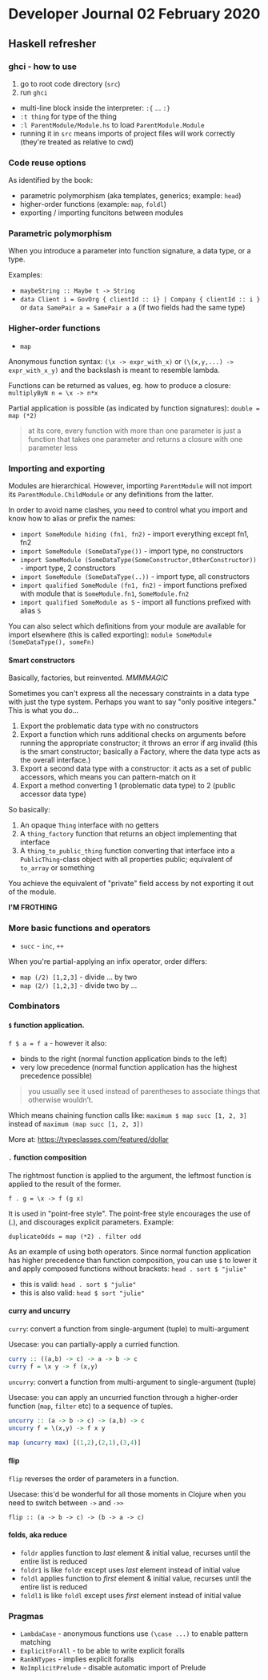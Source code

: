 # Developer Journal 02 February 2020

## Haskell refresher

### ghci - how to use

1. go to root code directory (`src`)
2. run `ghci`

- multi-line block inside the interpreter: `:{` ... `:}`
- `:t thing` for type of the thing
- `:l ParentModule/Module.hs` to load `ParentModule.Module`
- running it in `src` means imports of project files will work correctly
    (they're treated as relative to cwd) 

### Code reuse options

As identified by the book:

- parametric polymorphism (aka templates, generics; example: `head`)
- higher-order functions (example: `map`, `foldl`)
- exporting / importing funcitons between modules

### Parametric polymorphism

When you introduce a parameter into function signature, a data type, or a type.

Examples:

- `maybeString :: Maybe t -> String`
- `data Client i = GovOrg { clientId :: i} | Company { clientId :: i }`
    or `data SamePair a = SamePair a a` (if two fields had the same type)

### Higher-order functions

- `map`

Anonymous function syntax: `(\x -> expr_with_x)` or `(\(x,y,...) -> expr_with_x_y)`
and the backslash is meant to resemble lambda.

Functions can be returned as values, eg. how to produce a closure: `multiplyByN n = \x -> n*x`

Partial application is possible (as indicated by function signatures): `double = map (*2)`

> at its core, every function with more than one parameter is just a function that takes
> one parameter and returns a closure with one parameter less

### Importing and exporting

Modules are hierarchical. However, importing `ParentModule` will not import its
`ParentModule.ChildModule` or any definitions from the latter.

In order to avoid name clashes, you need to control what you import and
know how to alias or prefix the names:

- `import SomeModule hiding (fn1, fn2)` - import everything except fn1, fn2
- `import SomeModule (SomeDataType())` - import type, no constructors
- `import SomeModule (SomeDataType(SomeConstructor,OtherConstructor))` - import type, 2 constructors
- `import SomeModule (SomeDataType(..))` - import type, all constructors
- `import qualified SomeModule (fn1, fn2)` - import functions prefixed with module
    that is `SomeModule.fn1`, `SomeModule.fn2`
- `import qualified SomeModule as S` - import all functions prefixed with alias `S`

You can also select which definitions from your module are available for import
elsewhere (this is called exporting): `module SomeModule (SomeDataType(), someFn)`

#### Smart constructors

Basically, factories, but reinvented. *MMMMAGIC*

Sometimes you can't express all the necessary constraints in a data type with
just the type system. Perhaps you want to say "only positive integers."
This is what you do...

1. Export the problematic data type with no constructors
2. Export a function which runs additional checks on arguments before
    running the appropriate constructor; it throws an error if arg invalid
    (this is the smart constructor; basically a Factory, where the data type
    acts as the overall interface.) 
3. Export a second data type with a constructor: it acts as a set of public
    accessors, which means you can pattern-match on it
4. Export a method converting 1 (problematic data type) to 2 (public accessor
    data type)
    
So basically:

1. An opaque `Thing` interface with no getters
2. A `thing_factory` function that returns an object implementing that interface
3. A `thing_to_public_thing` function converting that interface into
    a `PublicThing`-class object with all properties public;
    equivalent of `to_array` or something

You achieve the equivalent of "private" field access by not exporting it out
of the module.

**I'M FROTHING**

### More basic functions and operators

- `succ` - `inc`, `++`

When you're partial-applying an infix operator, order differs:

- `map (/2) [1,2,3]` - divide ... by two
- `map (2/) [1,2,3]` - divide two by ...

### Combinators

#### `$` function application.

`f $ a = f a` - however it also:

- binds to the right (normal function application binds to the left)
- very low precedence (normal function application has the highest precedence possible)

> you usually see it used instead of parentheses to associate things that otherwise wouldn’t. 
 
Which means chaining function calls like: `maximum $ map succ [1, 2, 3]`
instead of `maximum (map succ [1, 2, 3])`

More at: https://typeclasses.com/featured/dollar

#### `.` function composition

The rightmost function is applied to the argument, the leftmost function
is applied to the result of the former.

`f . g = \x -> f (g x)`

It is used in "point-free style". The point-free style encourages
the use of (.), and discourages explicit parameters. Example:

`duplicateOdds = map (*2) . filter odd`

As an example of using both operators. Since normal function application
has higher precedence than function composition,
you can use `$` to lower it and apply composed functions without brackets:
`head . sort $ "julie"` 

- this is valid: `head . sort $ "julie"`
- this is also valid: `head $ sort "julie"`

#### curry and uncurry

`curry`: convert a function from single-argument (tuple) to multi-argument

Usecase: you can partially-apply a curried function.

```haskell
curry :: ((a,b) -> c) -> a -> b -> c
curry f = \x y -> f (x,y)
```

`uncurry`: convert a function from multi-argument to single-argument (tuple)

Usecase: you can apply an uncurried function through a higher-order function
(`map`, `filter` etc) to a sequence of tuples.

```haskell
uncurry :: (a -> b -> c) -> (a,b) -> c
uncurry f = \(x,y) -> f x y

map (uncurry max) [(1,2),(2,1),(3,4)]
```

#### flip

`flip` reverses the order of parameters in a function.

Usecase: this'd be wonderful for all those moments in Clojure when you need
to switch between `->` and `->>`

`flip :: (a -> b -> c) -> (b -> a -> c)`

#### folds, aka reduce

- `foldr` applies function to _last_ element & initial value, recurses until the entire list is reduced
- `foldr1` is like `foldr` except uses _last_ element instead of initial value
- `foldl` applies function to _first_ element & initial value, recurses until the entire list is reduced
- `foldl1` is like `foldl` except uses _first_ element instead of initial value

### Pragmas

- `LambdaCase` - anonymous functions use `(\case ...)` to enable pattern matching
- `ExplicitForAll` - to be able to write explicit foralls
- `RankNTypes` - implies explicit foralls
- `NoImplicitPrelude` - disable automatic import of Prelude
